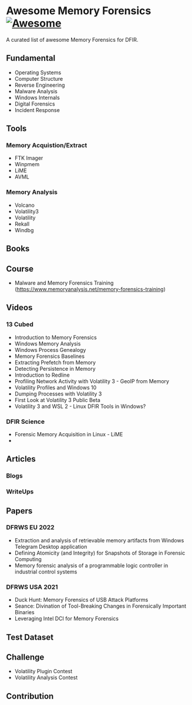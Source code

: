 # Awesome Memory Forensics [![Awesome](https://cdn.rawgit.com/sindresorhus/awesome/d7305f38d29fed78fa85652e3a63e154dd8e8829/media/badge.svg)](https://github.com/sindresorhus/awesome)

A curated list of awesome Memory Forensics for DFIR.

## Fundamental
- Operating Systems
- Computer Structure
- Reverse Engineering
- Malware Analysis
- Windows Internals
- Digital Forensics
- Incident Response

## Tools

### Memory Acquistion/Extract

- FTK Imager
- Winpmem
- LiME
- AVML

### Memory Analysis

- Volcano
- Volatility3
- Volatility
- Rekall
- Windbg


## Books

## Course
- Malware and Memory Forensics Training (https://www.memoryanalysis.net/memory-forensics-training)

## Videos

### 13 Cubed
- Introduction to Memory Forensics
- Windows Memory Analysis
- Windows Process Genealogy
- Memory Forensics Baselines
- Extracting Prefetch from Memory
- Detecting Persistence in Memory
- Introduction to Redline
- Profiling Network Activity with Volatility 3 - GeoIP from Memory
- Volatility Profiles and Windows 10
- Dumping Processes with Volatility 3
- First Look at Volatility 3 Public Beta
- Volatility 3 and WSL 2 - Linux DFIR Tools in Windows?

### DFIR Science
- Forensic Memory Acquisition in Linux - LiME
- 

## Articles

### Blogs

### WriteUps

## Papers
### DFRWS EU 2022
- Extraction and analysis of retrievable memory artifacts from Windows Telegram Desktop application
- Defining Atomicity (and Integrity) for Snapshots of Storage in Forensic Computing
- Memory forensic analysis of a programmable logic controller in industrial control systems
### DFRWS USA 2021
- Duck Hunt: Memory Forensics of USB Attack Platforms
- Seance: Divination of Tool-Breaking Changes in Forensically Important Binaries
- Leveraging Intel DCI for Memory Forensics


## Test Dataset

## Challenge
- Volatility Plugin Contest
- Volatility Analysis Contest

## Contribution
